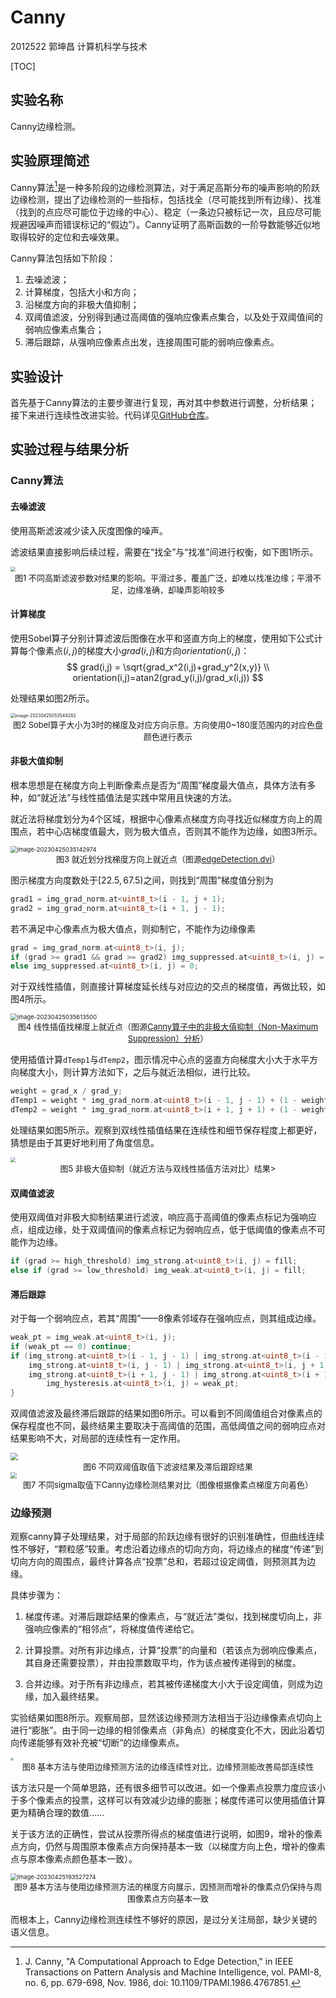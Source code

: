 # Canny

2012522 郭坤昌 计算机科学与技术

[TOC]

## 实验名称

Canny边缘检测。

## 实验原理简述

Canny算法[^1]是一种多阶段的边缘检测算法，对于满足高斯分布的噪声影响的阶跃边缘检测，提出了边缘检测的一些指标，包括找全（尽可能找到所有边缘）、找准（找到的点应尽可能位于边缘的中心）、稳定（一条边只被标记一次，且应尽可能规避因噪声而错误标记的“假边”）。Canny证明了高斯函数的一阶导数能够近似地取得较好的定位和去噪效果。

Canny算法包括如下阶段：

1. 去噪滤波；
2. 计算梯度，包括大小和方向；
3. 沿梯度方向的非极大值抑制；
4. 双阈值滤波，分别得到通过高阈值的强响应像素点集合，以及处于双阈值间的弱响应像素点集合；
5. 滞后跟踪，从强响应像素点出发，连接周围可能的弱响应像素点。

[^1]: J. Canny, "A Computational Approach to Edge Detection," in IEEE Transactions on Pattern Analysis and Machine Intelligence, vol. PAMI-8, no. 6, pp. 679-698, Nov. 1986, doi: 10.1109/TPAMI.1986.4767851.

## 实验设计

首先基于Canny算法的主要步骤进行复现，再对其中参数进行调整，分析结果；接下来进行连续性改进实验。代码详见[GitHub仓库](https://github.com/Yuer-yuan/CV/tree/main/lab2-canny-edge-detection)。

## 实验过程与结果分析

### Canny算法

#### 去噪滤波

使用高斯滤波减少读入灰度图像的噪声。

滤波结果直接影响后续过程，需要在“找全”与“找准”间进行权衡，如下图1所示。

<img src="assets/filter.png" style="zoom: 50%;" >

<div style="text-align: center"><font size=2>图1 不同高斯滤波参数对结果的影响。平滑过多，覆盖广泛，却难以找准边缘；平滑不足，边缘准确，却噪声影响较多</font></div>

#### 计算梯度

使用Sobel算子分别计算滤波后图像在水平和竖直方向上的梯度，使用如下公式计算每个像素点$(i,j)$的梯度大小$grad(i,j)$和方向$orientation(i,j)$：
$$
grad(i,j) = \sqrt{grad_x^2(i,j)+grad_y^2(x,y)} \\
orientation(i,j)=atan2(grad_y(i,j)/grad_x(i,j))
$$

处理结果如图2所示。

<img src="assets/image-20230425053544282.png" alt="image-20230425053544282" style="zoom:50%;" />

<div style="text-align: center"><font size=2>图2 Sobel算子大小为3时的梯度及对应方向示意。方向使用0~180度范围内的对应色盘颜色进行表示</font></div>

#### 非极大值抑制

根本思想是在梯度方向上判断像素点是否为“周围”梯度最大值点，具体方法有多种，如“就近法”与线性插值法是实践中常用且快速的方法。

就近法将梯度划分为4个区域，根据中心像素点梯度方向寻找近似梯度方向上的周围点，若中心店梯度值最大，则为极大值点，否则其不能作为边缘，如图3所示。

<img src="assets/image-20230425035142974.png" alt="image-20230425035142974" style="zoom: 67%;" />

<div style="text-align: center"><font size=2>图3 就近划分找梯度方向上就近点（图源<a href="https://www.cs.toronto.edu/~jepson/csc420/notes/edgeDetection.pdf">edgeDetection.dvi</a>）</font></div>

图示梯度方向度数处于$[22.5, 67.5)$之间，则找到“周围”梯度值分别为

```c++
grad1 = img_grad_norm.at<uint8_t>(i - 1, j + 1);
grad2 = img_grad_norm.at<uint8_t>(i + 1, j - 1);
```

若不满足中心像素点为极大值点，则抑制它，不能作为边缘像素

```c++
grad = img_grad_norm.at<uint8_t>(i, j);
if (grad >= grad1 && grad >= grad2) img_suppressed.at<uint8_t>(i, j) = grad;
else img_suppressed.at<uint8_t>(i, j) = 0;
```

对于双线性插值，则直接计算梯度延长线与对应边的交点的梯度值，再做比较，如图4所示。

<img src="assets/image-20230425035613500.png" alt="image-20230425035613500" style="zoom:67%;" />

<div style="text-align: center"><font size=2>图4 线性插值找梯度上就近点（图源<a href="https://blog.csdn.net/kezunhai/article/details/11620357">Canny算子中的非极大值抑制（Non-Maximum Suppression）分析</a>）</font></div>

使用插值计算`dTemp1`与`dTemp2`，图示情况中心点的竖直方向梯度大小大于水平方向梯度大小，则计算方法如下，之后与就近法相似，进行比较。

```c++
weight = grad_x / grad_y;
dTemp1 = weight * img_grad_norm.at<uint8_t>(i - 1, j - 1) + (1 - weight) * img_grad_norm.at<uint8_t>(i - 1, j);
dTemp2 = weight * img_grad_norm.at<uint8_t>(i + 1, j + 1) + (1 - weight) * img_grad_norm.at<uint8_t>(i + 1, j);
```

处理结果如图5所示。观察到双线性插值结果在连续性和细节保存程度上都更好，猜想是由于其更好地利用了角度信息。

<img src="assets/suppress.png" style="zoom: 50%;" >

<div style="text-align: center"><font size=2>图5 非极大值抑制（就近方法与双线性插值方法对比）结果></font></div>

#### 双阈值滤波

使用双阈值对非极大抑制结果进行滤波，响应高于高阈值的像素点标记为强响应点，组成边缘，处于双阈值间的像素点标记为弱响应点，低于低阈值的像素点不可能作为边缘。

```c++
if (grad >= high_threshold) img_strong.at<uint8_t>(i, j) = fill;
else if (grad >= low_threshold) img_weak.at<uint8_t>(i, j) = fill;
```

#### 滞后跟踪

对于每一个弱响应点，若其“周围”——8像素邻域存在强响应点，则其组成边缘。

```c++
weak_pt = img_weak.at<uint8_t>(i, j);
if (weak_pt == 0) continue;
if (img_strong.at<uint8_t>(i - 1, j - 1) | img_strong.at<uint8_t>(i - 1, j) | img_strong.at<uint8_t>(i - 1, j + 1) |
    img_strong.at<uint8_t>(i, j - 1) | img_strong.at<uint8_t>(i, j + 1) |
    img_strong.at<uint8_t>(i + 1, j - 1) | img_strong.at<uint8_t>(i + 1, j) | img_strong.at<uint8_t>(i + 1, j + 1)) {
        img_hysteresis.at<uint8_t>(i, j) = weak_pt;
}
```

双阈值滤波及最终滞后跟踪的结果如图6所示。可以看到不同阈值组合对像素点的保存程度也不同，最终结果主要取决于高阈值的范围，高低阈值之间的弱响应点对结果影响不大，对局部的连续性有一定作用。

<img src="assets/double.png" style="zoom:75%;" >

<div style="text-align: center"><font size=2>图6 不同双阈值取值下滤波结果及滞后跟踪结果</font></div>

<img src="assets/result.png" style="zoom:60%;" >

<div style="text-align: center"><font size=2>图7 不同sigma取值下Canny边缘检测结果对比（图像根据像素点梯度方向着色）</font></div>

### 边缘预测

观察canny算子处理结果，对于局部的阶跃边缘有很好的识别准确性，但曲线连续性不够好，“颗粒感”较重。考虑沿着边缘点的切向方向，将边缘点的梯度“传递”到切向方向的周围点，最终计算各点“投票”总和，若超过设定阈值，则预测其为边缘。

具体步骤为：

1. 梯度传递。对滞后跟踪结果的像素点，与“就近法”类似，找到梯度切向上，非强响应像素的“相邻点”，将梯度值传递给它。

2. 计算投票。对所有非边缘点，计算“投票”的向量和（若该点为弱响应像素点，其自身还需要投票），并由投票数取平均，作为该点被传递得到的梯度。
3. 合并边缘。对于所有非边缘点，若其被传递梯度大小大于设定阈值，则成为边缘，加入最终结果。

实验结果如图8所示。观察局部，显然该边缘预测方法相当于沿边缘像素点切向上进行“膨胀”。由于同一边缘的相邻像素点（非角点）的梯度变化不大，因此沿着切向传递能够有效补充被“切断”的边缘像素点。

<img src="assets/link.png" style="zoom: 33%;" >

<div style="text-align: center"><font size=2>图8 基本方法与使用边缘预测方法的边缘连续性对比，边缘预测能改善局部连续性</font></div>

该方法只是一个简单思路，还有很多细节可以改进。如一个像素点投票力度应该小于多个像素点的投票，这样可以有效减少边缘的膨胀；梯度传递可以使用插值计算更为精确合理的数值……

关于该方法的正确性，尝试从投票所得点的梯度值进行说明，如图9，增补的像素点方向，仍然与周围原本像素点方向保持基本一致（以梯度方向上色，增补的像素点与原本像素点颜色基本一致）。

<img src="assets/image-20230425193527274.png" alt="image-20230425193527274" style="zoom:67%;" />

<div style="text-align: center"><font size=2>图9 基本方法与使用边缘预测方法的梯度方向展示，因预测而增补的像素点仍保持与周围像素点方向基本一致</font></div>

而根本上，Canny边缘检测连续性不够好的原因，是过分关注局部，缺少关键的语义信息。